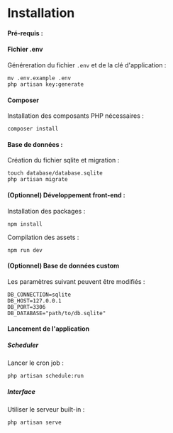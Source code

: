 # Installation

#### Pré-requis :


#### Fichier .env

Généreration du fichier `.env` et de la clé d'application :

```
mv .env.example .env
php artisan key:generate
```

#### Composer

Installation des composants PHP nécessaires :

```
composer install
```

#### Base de données :

Création du fichier sqlite et migration :

```
touch database/database.sqlite
php artisan migrate
```

#### (Optionnel) Développement front-end :

Installation des packages :

`npm install`

Compilation des assets :

`npm run dev`

#### (Optionnel) Base de données custom

Les paramètres suivant peuvent être modifiés :

```
DB_CONNECTION=sqlite
DB_HOST=127.0.0.1
DB_PORT=3306
DB_DATABASE="path/to/db.sqlite"
```

#### Lancement de l'application

##### Scheduler

Lancer le cron job :

`php artisan schedule:run`

##### Interface

Utiliser le serveur built-in :

`php artisan serve`
